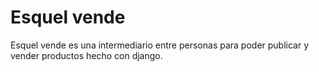 # Esquel vende

Esquel vende es una intermediario entre personas para poder publicar y vender productos
hecho con django.
